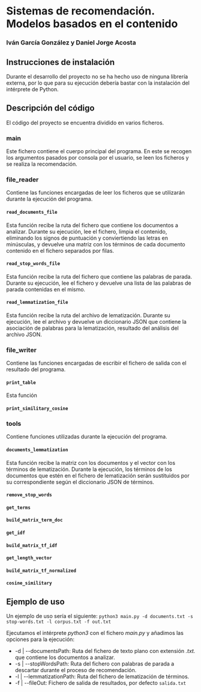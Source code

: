 # Sistemas de recomendación. Modelos basados en el contenido

### Iván García González y Daniel Jorge Acosta

## Instrucciones de instalación

Durante el desarrollo del proyecto no se ha hecho uso de ninguna librería externa, por lo que para su ejecución debería bastar con la instalación del intérprete de Python.

## Descripción del código

El código del proyecto se encuentra dividido en varios ficheros.

### main

Este fichero contiene el cuerpo principal del programa. En este se recogen los argumentos pasados por consola por el usuario, se leen los ficheros y se realiza la recomendación.

### file_reader

Contiene las funciones encargadas de leer los ficheros que se utilizarán durante la ejecución del programa.

#### `read_documents_file`

Esta función recibe la ruta del fichero que contiene los documentos a analizar. Durante su ejecución, lee el fichero, limpia el contenido, eliminando los signos de puntuación y conviertiendo las letras en minúsculas, y devuelve una matriz con los términos de cada documento contenido en el fichero separados por filas.

#### `read_stop_words_file`

Esta función recibe la ruta del fichero que contiene las palabras de parada. Durante su ejecución, lee el fichero y devuelve una lista de las palabras de parada contenidas en el mismo.

#### `read_lemmatization_file`

Esta función recibe la ruta del archivo de lematización. Durante su ejecución, lee el archivo y devuelve un diccionario JSON que contiene la asociación de palabras para la lematización, resultado del análisis del archivo JSON.

### file_writer

Contiene las funciones encargadas de escribir el fichero de salida con el resultado del programa.

#### `print_table`

Esta función

#### `print_similitary_cosine`

### tools

Contiene funciones utilizadas durante la ejecución del programa.

#### `documents_lemmatization`

Esta función recibe la matriz con los documentos y el vector con los términos de lematización. Durante la ejecución, los términos de los documentos que estén en el fichero de lematización serán sustituidos por su correspondiente según el diccionario JSON de términos.

#### `remove_stop_words`

#### `get_terms`

#### `build_matrix_term_doc`

#### `get_idf`

#### `build_matrix_tf_idf`

#### `get_length_vector`

#### `build_matrix_tf_normalized`

#### `cosine_similitary`

## Ejemplo de uso

Un ejemplo de uso sería el siguiente: `python3 main.py -d documents.txt -s stop-words.txt -l corpus.txt -f out.txt`

Ejecutamos el intérprete _python3_ con el fichero _main.py_ y añadimos las opciones para la ejecución:

- -d | --documentsPath: Ruta del fichero de texto plano con extensión _.txt._ que contiene los documentos a analizar.
- -s | --stopWordsPath: Ruta del fichero con palabras de parada a descartar durante el proceso de recomendación.
- -l | --lemmatizationPath: Ruta del fichero de lematización de términos.
- -f | --fileOut: Fichero de salida de resultados, por defecto `salida.txt`

